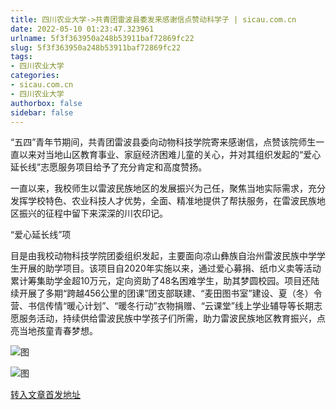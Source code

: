 ```yaml
---
title: 四川农业大学->共青团雷波县委发来感谢信点赞动科学子 | sicau.com.cn
date: 2022-05-10 01:23:47.323961
urlname: 5f3f363950a248b53911baf72869fc22
slug: 5f3f363950a248b53911baf72869fc22
tags: 
- 四川农业大学
categories:
- sicau.com.cn
- 四川农业大学
authorbox: false
sidebar: false
---
```

“五四”青年节期间，共青团雷波县委向动物科技学院寄来感谢信，点赞该院师生一直以来对当地山区教育事业、家庭经济困难儿童的关心，并对其组织发起的“爱心延长线”志愿服务项目给予了充分肯定和高度赞扬。  

一直以来，我校师生以雷波民族地区的发展振兴为己任，聚焦当地实际需求，充分发挥学校特色、农业科技人才优势，全面、精准地提供了帮扶服务，在雷波民族地区振兴的征程中留下来深深的川农印记。

“爱心延长线”项
<!--more-->
目是由我校动物科技学院团委组织发起，主要面向凉山彝族自治州雷波民族中学学生开展的助学项目。该项目自2020年实施以来，通过爱心募捐、纸巾义卖等活动累计筹集助学金超10万元，定向资助了48名困难学生，助其梦圆校园。项目还陆续开展了多期“跨越456公里的团课”团支部联建、“麦田图书室”建设、夏（冬）令营、书信传情“暖心计划”、“暖冬行动”衣物捐赠、“云课堂”线上学业辅导等长期志愿服务活动，持续供给雷波民族中学孩子们所需，助力雷波民族地区教育振兴，点亮当地孩童青春梦想。

![图](https://news.sicau.edu.cn/__local/2/C9/DB/FC10246BC84F519BE38616A967D_C81C9C5E_1F670.png)

![图](https://news.sicau.edu.cn/__local/5/02/20/6A03F60FBFCE87F937367D8346F_C3E8F1B0_2C6F6.png)

[转入文章首发地址](https://news.sicau.edu.cn/info/1078/67688.htm)